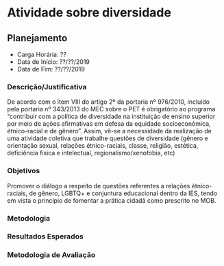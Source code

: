 Atividade sobre diversidade
==================

Planejamento
------------

* Carga Horária: ??
* Data de Início: ??/??/2019
* Data de Fim: ??/??/2019

### Descrição/Justificativa
De acordo com o item VIII do artigo 2º da portaria nº 976/2010, incluído pela 
portaria nº 343/2013 do MEC sobre o PET é obrigatório ao programa “contribuir 
com a política de diversidade na instituição de ensino superior por meio de ações
afirmativas em defesa da equidade socioeconômica, étnico-racial e de gênero”. Assim,
vê-se a necessidade da realização de uma atividade coletiva que trabalhe questões de 
diversidade (gênero e orientação sexual, relações étnico-raciais, classe, religião, 
estética, deficiência física e intelectual, regionalismo/xenofobia, etc)

### Objetivos
Promover o diálogo a respeito de questões referentes a relações étnico-raciais, de gênero, 
LGBTQ+ e conjuntura educacional dentro da IES, tendo em vista o princípio de 
fomentar a prática cidadã como prescrito no MOB.

### Metodologia


### Resultados Esperados


### Metodologia de Avaliação
